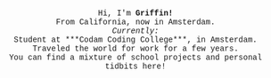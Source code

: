 <p align="center", style="font-family:courier;">
Hi, I'm <strong>Griffin!</strong>
<br>From California, now in Amsterdam.<br>
<i>Currently:</i><br>
Student at ***Codam Coding College***, in Amsterdam.<br>
Traveled the world for work for a few years.<br>
You can find a mixture of school projects and personal tidbits here!
</p>
<!--
**potatokuka/potatokuka** is a ✨ _special_ ✨ repository because its `README.md` (this file) appears on your GitHub profile.
